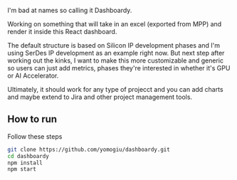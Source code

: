 I'm bad at names so calling it Dashboardy.

Working on something that will take in an excel (exported from MPP) and render it inside this React dashboard.

The default structure is based on Silicon IP development phases and I'm using SerDes IP development as an example right now. But next step after working out the kinks, I want to make this more customizable and generic so users can just add metrics, phases they're interested in whether it's GPU or AI Accelerator.

Ultimately, it should work for any type of projecct and you can add charts and maybe extend to Jira and other project management tools.

## How to run
Follow these steps

```bash
git clone https://github.com/yomogiu/dashboardy.git
cd dashboardy
npm install
npm start